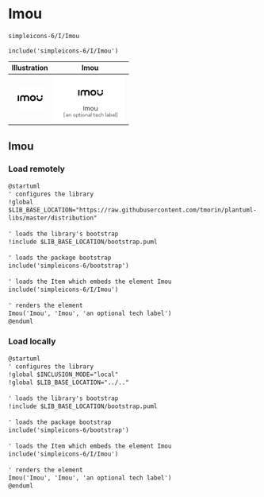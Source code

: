# Imou


```text
simpleicons-6/I/Imou
```

```text
include('simpleicons-6/I/Imou')
```



| Illustration | Imou |
| :---: | :---: |
| ![illustration for Illustration](../../simpleicons-6/I/Imou.png) | ![illustration for Imou](../../simpleicons-6/I/Imou.Local.png) |




## Imou

### Load remotely
```plantuml
@startuml
' configures the library
!global $LIB_BASE_LOCATION="https://raw.githubusercontent.com/tmorin/plantuml-libs/master/distribution"

' loads the library's bootstrap
!include $LIB_BASE_LOCATION/bootstrap.puml

' loads the package bootstrap
include('simpleicons-6/bootstrap')

' loads the Item which embeds the element Imou
include('simpleicons-6/I/Imou')

' renders the element
Imou('Imou', 'Imou', 'an optional tech label')
@enduml
```

### Load locally
```plantuml
@startuml
' configures the library
!global $INCLUSION_MODE="local"
!global $LIB_BASE_LOCATION="../.."

' loads the library's bootstrap
!include $LIB_BASE_LOCATION/bootstrap.puml

' loads the package bootstrap
include('simpleicons-6/bootstrap')

' loads the Item which embeds the element Imou
include('simpleicons-6/I/Imou')

' renders the element
Imou('Imou', 'Imou', 'an optional tech label')
@enduml
```


